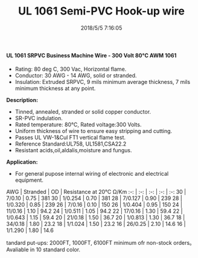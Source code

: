 ﻿---
layout: post 
title: UL 1061 Semi-PVC Hook-up wire
tags: SRPVC,Hookup-Wire
categories: wire-cable
overview: 
series: FN10
part_number: 10-1061-0
thumb_img: 
small_img: static/202105/7-20210603.jpg
date: 2018/5/5 7:16:05
---




#### UL 1061 SRPVC Business Machine Wire - 300 Volt 80°C AWM 1061

* Rating: 80 deg C, 300 Vac, Horizontal flame.
* Conductor: 30 AWG - 14 AWG, solid or stranded.
* Insulation: Extruded SRPVC, 9 mils minimum average thickness, 7 mils minimum thickness at any point.

__Description:__

* Tinned, annealed, stranded or solid copper conductor.
* SR-PVC indulation.
* Rated temperature: 80℃, Rated voltage:300 Volts.
* Uniform thickness of wire to ensure easy stripping and cutting.
* Passes UL VW-1&amp;Cul FT1 vertical flame test.
* Reference Standard:UL758, UL1581,CSA22.2 
* Resistant acids,oil,aldalis,moisture and fungus. 

__Application:__

* For general pupose internal wiring of electronic and electrical equipment.

AWG | Stranded | OD | Resistance at 20℃ Ω/Km
:-: | :-: |  :-: |  :-: |  :-: 
30 | 7/0.10 | 0.75 | 381
30 | 1/0.254 | 0.70 | 381
28 | 7/0.127 | 0.90 | 239
28 | 1/0.320 | 0.85 | 239
26 | 7/0.16 | 0.10 | 150
26 | 1/0.404 | 0.95 | 150
24 | 11/0.16 | 1.10 | 94.2
24 | 1/0.511 | 1.05 | 94.2
22 | 17/0.16 | 1.30 | 59.4
22 | 1/0.643 | 1.15 | 59.4
20 | 21/0.18 | 1.50 | 36.7
20 | 1/0.813 | 1.30 | 36.7
18 | 34/0.18 | 1.80 | 23.2
18 | 1/1.024 | 1.50 | 23.2
16 | 26/0.25 | 2.10 | 14.6
16 | 1/1.290 | 1.80 | 14.6
 
tandard put-ups: 2000FT, 1000FT, 6100FT minimum ofr non-stock orders。
Avaliable in 10 standard color. 
